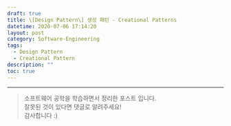 ```yaml
---
draft: true
title: \[Design Pattern\] 생성 패턴 - Creational Patterns
datetime: 2020-07-06 17:14:20
layout: post
category: Software-Engineering
tags: 
  - Design Pattern
  - Creational Pattern
description: ""
toc: true
---
```



---

> 소프트웨어 공학을 학습하면서 정리한 포스트 입니다.  
> 잘못된 것이 있다면 댓글로 알려주세요!  
> 감사합니다 :)